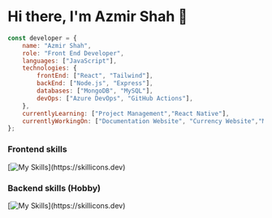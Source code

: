 # Hi there, I'm Azmir Shah 👋

```javascript
const developer = {
    name: "Azmir Shah",
    role: "Front End Developer",
    languages: ["JavaScript"],
    technologies: {
        frontEnd: ["React", "Tailwind"],
        backEnd: ["Node.js", "Express"],
        databases: ["MongoDB", "MySQL"],
        devOps: ["Azure DevOps", "GitHub Actions"],
    },
    currentlyLearning: ["Project Management","React Native"],
    currentlyWorkingOn: ["Documentation Website", "Currency Website","Mobile App"],
};
```

### Frontend skills
[![My Skills](https://skillicons.dev/icons?i=html,css,js,react,vite,tailwind,figma,git,markdown,netlify,vercel,postman,)](https://skillicons.dev)

### Backend skills (Hobby)
[![My Skills](https://skillicons.dev/icons?i=mongodb,mysql,nodejs,express,npm,redis,redux,sentry,)](https://skillicons.dev)

<!--### Studying
[![Learning](https://skillicons.dev/icons?i=flutter,aws)](https://skillicons.dev)-->


<!--## 📊 This Week I Spent My Time On:-->

<!--START_SECTION:waka-->
<!--END_SECTION:waka-->

